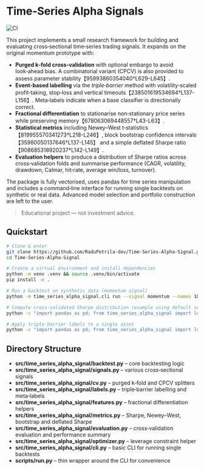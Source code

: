 Time‑Series Alpha Signals
===================================
![CI](https://github.com/RaduPetrila-dev/Time-Series-Alpha-Signal/actions/workflows/ci.yml/badge.svg)


This project implements a small research framework for building and
evaluating cross‑sectional time‑series trading signals.  It expands on
the original momentum prototype with:

- **Purged k‑fold cross‑validation** with optional embargo to avoid
  look‑ahead bias.  A combinatorial variant (CPCV) is also provided to
  assess parameter stability【95993860354040†L629-L645】.
- **Event‑based labelling** via the *triple‑barrier* method with
  volatility‑scaled profit‑taking, stop‑loss and vertical timeouts【238501619534694†L137-L156】.  Meta‑labels
  indicate when a base classifier is directionally correct.
- **Fractional differentiation** to stationarise non‑stationary price
  series while preserving memory【678063069448557†L43-L63】.
- **Statistical metrics** including Newey–West t‑statistics【819955570341273†L218-L246】,
  block bootstrap confidence intervals【35980050137646†L137-L145】 and a simple deflated Sharpe ratio【908685318920237†L142-L149】.
- **Evaluation helpers** to produce a distribution of Sharpe ratios
  across cross‑validation folds and summarise performance (CAGR,
  volatility, drawdown, Calmar, hit‑rate, average win/loss, turnover).

The package is fully vectorised, uses pandas for time series
manipulation and includes a command‑line interface for running
single backtests on synthetic or real data.  Advanced model
selection and portfolio construction are left to the user.

> Educational project — not investment advice.

Quickstart
----------

```bash
# Clone & enter
git clone https://github.com/RaduPetrila-dev/Time-Series-Alpha-Signal.git
cd Time-Series-Alpha-Signal

# Create a virtual environment and install dependencies
python -m venv .venv && source .venv/bin/activate
pip install -e .

# Run a backtest on synthetic data (momentum signal)
python -m time_series_alpha_signal.cli run --signal momentum --names 10 --days 500 --output tmpdir

# Compute cross‑validated Sharpe distribution (example using default settings)
python -c "import pandas as pd; from time_series_alpha_signal import load_synthetic_prices, cross_validate_sharpe; prices = load_synthetic_prices(10, 500); s = cross_validate_sharpe(prices); print(s)"

# Apply triple‑barrier labels to a single asset
python -c "import pandas as pd; from time_series_alpha_signal import load_synthetic_prices, daily_volatility, triple_barrier_labels; p = load_synthetic_prices(1, 300)['SYM000']; vol = daily_volatility(p); lbl = triple_barrier_labels(p, vol); print(lbl.head())"
```

Directory Structure
-------------------

- **src/time_series_alpha_signal/backtest.py** – core backtesting logic
- **src/time_series_alpha_signal/signals.py** – various cross‑sectional signals
- **src/time_series_alpha_signal/cv.py** – purged k‑fold and CPCV splitters
- **src/time_series_alpha_signal/labels.py** – triple‑barrier labelling and meta‑labels
- **src/time_series_alpha_signal/features.py** – fractional differentiation helpers
- **src/time_series_alpha_signal/metrics.py** – Sharpe, Newey–West, bootstrap and deflated Sharpe
- **src/time_series_alpha_signal/evaluation.py** – cross‑validation evaluation and performance summary
- **src/time_series_alpha_signal/optimizer.py** – leverage constraint helper
- **src/time_series_alpha_signal/cli.py** – basic CLI for running single backtests
- **scripts/run.py** – thin wrapper around the CLI for convenience
